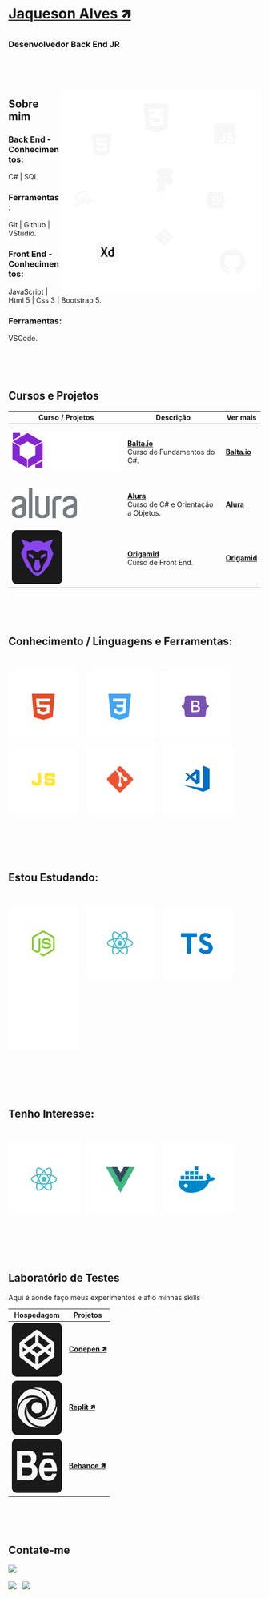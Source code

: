 # <b>[Jaqueson Alves 🡽](linkedin.com/in/ajcordeiro)</b>
### <b>Desenvolvedor Back End JR</b></b>
<br><br><br>

<img src="./img/languages-2.svg" min-width="400" max-width="400" width="400" align="right" alt="badges languages">

## <b>Sobre mim</b>
### Back End - Conhecimentos:<br>
C# | SQL 
### Ferramentas:
Git | Github | VStudio.<br>

### Front End - Conhecimentos:<br>
JavaScript | Html 5 | Css 3 | Bootstrap 5.<br>
### Ferramentas:
VSCode.<br>

<br><br><br>

## <b>Cursos e Projetos</b>
<table>
  <thead>
    <tr>
      <th>Curso / Projetos</th>
      <th>Descrição</th>
      <th>Ver mais</th>
    </tr>
  </thead>

  <tbody>
    <tr>
      <td>

![Balta.io](./img/balta-logo.svg)
      </td>
      <td>
        <b>[Balta.io](https://balta.io/cursos/fundamentos-csharp)</b><br>
        Curso de Fundamentos do C#.
      </td>
      <td>
        <b>[Balta.io](https://balta.io/cursos/fundamentos-csharp)</b><br>
      </td>
    </tr>
    <tr>
      <td>

![Alura](./img/logo-alura.svg)
      </td>
      <td>
        <b>[Alura](https://www.alura.com.br)</b><br>
        Curso de C# e Orientação a Objetos.
      </td>
      <td>
        <b>[Alura](https://www.alura.com.br)</b><br>
      </td>
    </tr>
    <tr>
      <td>
![Origamid](./img/origamid.svg)
      </td>
      <td>
        <b>[Origamid](https://www.origamid.com)</b><br>
        Curso de Front End.
      </td>
      <td>
        <b>[Origamid](https://www.origamid.com)</b><br>
      </td>
    </tr>
  </tbody>
</table>
<br><br><br>

## <b>Conhecimento / Linguagens e Ferramentas</b>:
<div style="display: inline_block; text-decoration: none; margin-bottom: 30px"><br>

  ![HTML](./img/html.svg) &nbsp;
  ![CSS](./img/css.svg) &nbsp;
  ![Bootstrap](./img/bootstrap.svg) &nbsp;
  ![JS](./img/js.svg) &nbsp;
  ![Git](./img/git.svg) &nbsp;
  ![VSCode](./img/vscode.svg) &nbsp;
  
</div>
<br><br><br>


## <b>Estou Estudando:</b>
<div style="display: inline_block; text-decoration: none; margin-bottom: 30px"><br>

  ![NodeJS](./img/nodejs.svg) &nbsp;
  ![ReactJS](./img/reactjs.svg) &nbsp;
  ![TS](./img/ts.svg) &nbsp;
  ![Terminal](./img/terminal.svg) &nbsp;

</div>
<br><br><br>


## <b>Tenho Interesse: </b>
<div style="display: inline_block; text-decoration: none; margin-bottom: 30px"><br>

  ![ReactJS](./img/reactjs.svg) &nbsp;
  ![VueJS](./img/vuejs.svg) &nbsp;
  ![Docker](./img/docker.svg) &nbsp;

</div>
<br><br><br>


## <b>Laboratório de Testes</b>
<p>Aqui é aonde faço meus experimentos e afio minhas skills</p>

|           Hospedagem          |                             Projetos                         |
|                -              |                              -                               |
| ![Codepen](img/codepen.svg) | <b>[Codepen 🡽](https://codepen.io/SoftwaRealles)      </b>  |
| ![Replit](img/replit.svg)   | <b>[Replit 🡽](https://replit.com/@softwarealles/)     </b>  |
| ![Behance](img/behance.svg) | <b>[Behance 🡽](https://www.behance.net/softwarealles/)</b>  |
<br><br><br>


## <b>Contate-me</b>
<div>

  <a href="https://web.whatsapp.com/send?phone=+5511954358681&text=Olá%20como%20%20posso%20ajudar?%20" target="_blank"><img src="https://img.shields.io/badge/WHATSAPP-(11)95435--8681-%33920f/?style=for-the-badge&logo=whatsapp&logoColor=success"></a> &nbsp;

  <a href="mailto: jaquesonalves@hotmail.com"><img src="https://img.shields.io/badge/Email-jaquesonalves@hotmail.com-lightgrey?style=for-the-badge&logo=Gmail&logoColor=white"></a> &nbsp;
  <a href="https://www.linkedin.com/in/ajcordeiro/" target="_blank"><img src="https://img.shields.io/badge/Linkedin-ajcordeiro-blue?style=for-the-badge&logo=Linkedin&logoColor=white"></a> &nbsp;
  
</div>
<br><br><br>
